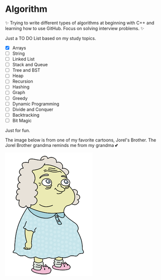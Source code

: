# Algorithm


:sparkles: Trying to write different types of algorithms at beginning with C++ and learning how to use GitHub. Focus on solving interview problems. :sparkles:

Just a TO DO List based on my study topics.

- [x] Arrays
- [ ] String
- [ ] Linked List
- [ ] Stack and Queue
- [ ] Tree and BST
- [ ] Heap
- [ ] Recursion
- [ ] Hashing
- [ ] Graph
- [ ] Greedy
- [ ] Dynamic Programming
- [ ] Divide and Conquer
- [ ] Backtracking
- [ ] Bit Magic

Just for fun.

The image below is from one of my favorite cartoons, Jorel's Brother. The Jorel Brother grandma reminds me from my grandma :two_hearts:

![image](./Vovo_Juju.png)
